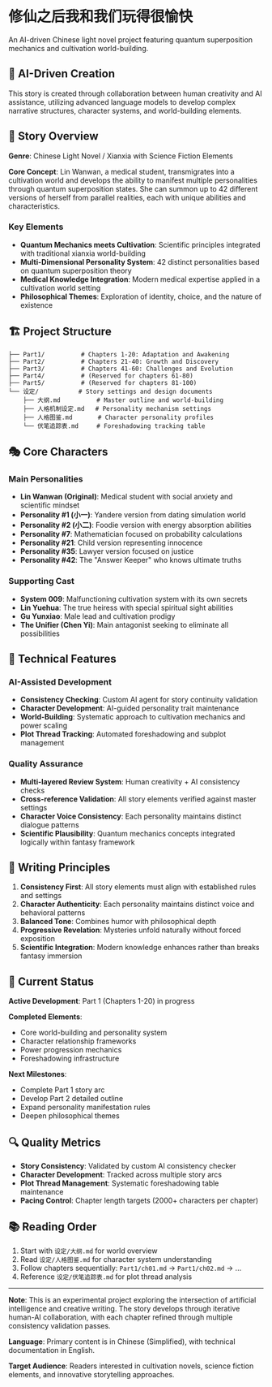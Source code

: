 # 修仙之后我和我们玩得很愉快

An AI-driven Chinese light novel project featuring quantum superposition mechanics and cultivation world-building.

## 🤖 AI-Driven Creation

This story is created through collaboration between human creativity and AI assistance, utilizing advanced language models to develop complex narrative structures, character systems, and world-building elements.

## 📖 Story Overview

**Genre**: Chinese Light Novel / Xianxia with Science Fiction Elements

**Core Concept**: Lin Wanwan, a medical student, transmigrates into a cultivation world and develops the ability to manifest multiple personalities through quantum superposition states. She can summon up to 42 different versions of herself from parallel realities, each with unique abilities and characteristics.

### Key Elements

- **Quantum Mechanics meets Cultivation**: Scientific principles integrated with traditional xianxia world-building
- **Multi-Dimensional Personality System**: 42 distinct personalities based on quantum superposition theory
- **Medical Knowledge Integration**: Modern medical expertise applied in a cultivation world setting
- **Philosophical Themes**: Exploration of identity, choice, and the nature of existence

## 🏗️ Project Structure

```
├── Part1/          # Chapters 1-20: Adaptation and Awakening
├── Part2/          # Chapters 21-40: Growth and Discovery  
├── Part3/          # Chapters 41-60: Challenges and Evolution
├── Part4/          # (Reserved for chapters 61-80)
├── Part5/          # (Reserved for chapters 81-100)
└── 设定/           # Story settings and design documents
    ├── 大纲.md          # Master outline and world-building
    ├── 人格机制设定.md   # Personality mechanism settings
    ├── 人格图鉴.md       # Character personality profiles
    └── 伏笔追踪表.md     # Foreshadowing tracking table
```

## 🎭 Core Characters

### Main Personalities
- **Lin Wanwan (Original)**: Medical student with social anxiety and scientific mindset
- **Personality #1 (小一)**: Yandere version from dating simulation world
- **Personality #2 (小二)**: Foodie version with energy absorption abilities
- **Personality #7**: Mathematician focused on probability calculations
- **Personality #21**: Child version representing innocence
- **Personality #35**: Lawyer version focused on justice
- **Personality #42**: The "Answer Keeper" who knows ultimate truths

### Supporting Cast
- **System 009**: Malfunctioning cultivation system with its own secrets
- **Lin Yuehua**: The true heiress with special spiritual sight abilities
- **Gu Yunxiao**: Male lead and cultivation prodigy
- **The Unifier (Chen Yi)**: Main antagonist seeking to eliminate all possibilities

## 🔧 Technical Features

### AI-Assisted Development
- **Consistency Checking**: Custom AI agent for story continuity validation
- **Character Development**: AI-guided personality trait maintenance
- **World-Building**: Systematic approach to cultivation mechanics and power scaling
- **Plot Thread Tracking**: Automated foreshadowing and subplot management

### Quality Assurance
- **Multi-layered Review System**: Human creativity + AI consistency checks
- **Cross-reference Validation**: All story elements verified against master settings
- **Character Voice Consistency**: Each personality maintains distinct dialogue patterns
- **Scientific Plausibility**: Quantum mechanics concepts integrated logically within fantasy framework

## 📝 Writing Principles

1. **Consistency First**: All story elements must align with established rules and settings
2. **Character Authenticity**: Each personality maintains distinct voice and behavioral patterns
3. **Balanced Tone**: Combines humor with philosophical depth
4. **Progressive Revelation**: Mysteries unfold naturally without forced exposition
5. **Scientific Integration**: Modern knowledge enhances rather than breaks fantasy immersion

## 🚀 Current Status

**Active Development**: Part 1 (Chapters 1-20) in progress

**Completed Elements**:
- Core world-building and personality system
- Character relationship frameworks  
- Power progression mechanics
- Foreshadowing infrastructure

**Next Milestones**:
- Complete Part 1 story arc
- Develop Part 2 detailed outline
- Expand personality manifestation rules
- Deepen philosophical themes

## 🔍 Quality Metrics

- **Story Consistency**: Validated by custom AI consistency checker
- **Character Development**: Tracked across multiple story arcs
- **Plot Thread Management**: Systematic foreshadowing table maintenance
- **Pacing Control**: Chapter length targets (2000+ characters per chapter)

## 📚 Reading Order

1. Start with `设定/大纲.md` for world overview
2. Read `设定/人格图鉴.md` for character system understanding
3. Follow chapters sequentially: `Part1/ch01.md` → `Part1/ch02.md` → ...
4. Reference `设定/伏笔追踪表.md` for plot thread analysis

---

**Note**: This is an experimental project exploring the intersection of artificial intelligence and creative writing. The story develops through iterative human-AI collaboration, with each chapter refined through multiple consistency validation passes.

**Language**: Primary content is in Chinese (Simplified), with technical documentation in English.

**Target Audience**: Readers interested in cultivation novels, science fiction elements, and innovative storytelling approaches.